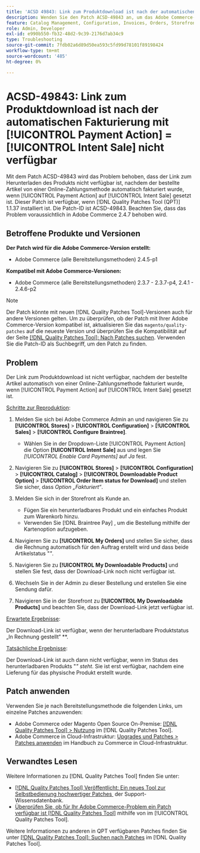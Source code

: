 ```yaml
---
title: 'ACSD 49843: Link zum Produktdownload ist nach der automatischen Fakturierung mit [!UICONTROL Payment Action] = [!UICONTROL Intent Sale] nicht verfügbar'
description: Wenden Sie den Patch ACSD-49843 an, um das Adobe Commerce-Problem zu beheben, bei dem der Link zum Herunterladen von Produkten nicht verfügbar ist, nachdem der bestellte Artikel von einer Online-Zahlungsmethode automatisch fakturiert wurde, wenn [!UICONTROL Payment Action] auf [!UICONTROL Intent Sale] gesetzt ist.
feature: Catalog Management, Configuration, Invoices, Orders, Storefront
role: Admin, Developer
exl-id: e990b550-fb32-48d2-9c39-2176d7ab34c9
type: Troubleshooting
source-git-commit: 7fdb02a6d89d50ea593c5fd99d78101f89198424
workflow-type: tm+mt
source-wordcount: '485'
ht-degree: 0%

---
```


# ACSD-49843: Link zum Produktdownload ist nach der automatischen Fakturierung mit [!UICONTROL Payment Action] = [!UICONTROL Intent Sale] nicht verfügbar

Mit dem Patch ACSD-49843 wird das Problem behoben, dass der Link zum Herunterladen des Produkts nicht verfügbar ist, nachdem der bestellte Artikel von einer Online-Zahlungsmethode automatisch fakturiert wurde, wenn [!UICONTROL Payment Action] auf [!UICONTROL Intent Sale] gesetzt ist. Dieser Patch ist verfügbar, wenn [!DNL Quality Patches Tool (QPT)] 1.1.37 installiert ist. Die Patch-ID ist ACSD-49843. Beachten Sie, dass das Problem voraussichtlich in Adobe Commerce 2.4.7 behoben wird.

## Betroffene Produkte und Versionen

**Der Patch wird für die Adobe Commerce-Version erstellt:**

* Adobe Commerce (alle Bereitstellungsmethoden) 2.4.5-p1

**Kompatibel mit Adobe Commerce-Versionen:**

* Adobe Commerce (alle Bereitstellungsmethoden) 2.3.7 - 2.3.7-p4, 2.4.1 - 2.4.6-p2

>[!NOTE]
>
>Der Patch könnte mit neuen [!DNL Quality Patches Tool]-Versionen auch für andere Versionen gelten. Um zu überprüfen, ob der Patch mit Ihrer Adobe Commerce-Version kompatibel ist, aktualisieren Sie das `magento/quality-patches` auf die neueste Version und überprüfen Sie die Kompatibilität auf der Seite [[!DNL Quality Patches Tool]: Nach Patches suchen](https://experienceleague.adobe.com/tools/commerce-quality-patches/index.html?lang=de). Verwenden Sie die Patch-ID als Suchbegriff, um den Patch zu finden.

## Problem

Der Link zum Produktdownload ist nicht verfügbar, nachdem der bestellte Artikel automatisch von einer Online-Zahlungsmethode fakturiert wurde, wenn [!UICONTROL Payment Action] auf [!UICONTROL Intent Sale] gesetzt ist.

<u>Schritte zur Reproduktion</u>:

1. Melden Sie sich bei Adobe Commerce Admin an und navigieren Sie zu **[!UICONTROL Stores]** > **[!UICONTROL Configuration]** > **[!UICONTROL Sales]** > **[!UICONTROL Configure Braintree]**.

   * Wählen Sie in der Dropdown-Liste [!UICONTROL Payment Action] die Option **[!UICONTROL Intent Sale]** aus und legen Sie *[!UICONTROL Enable Card Payments]* auf *Ja* fest.

1. Navigieren Sie zu **[!UICONTROL Stores]** > **[!UICONTROL Configuration]** > **[!UICONTROL Catalog]** > **[!UICONTROL Downloadable Product Option]** > **[!UICONTROL Order Item status for Download]** und stellen Sie sicher, dass *Option „Fakturiert“*.
1. Melden Sie sich in der Storefront als Kunde an.

   * Fügen Sie ein herunterladbares Produkt und ein einfaches Produkt zum Warenkorb hinzu.
   * Verwenden Sie [!DNL Braintree Pay] , um die Bestellung mithilfe der Kartenoption aufzugeben.

1. Navigieren Sie zu **[!UICONTROL My Orders]** und stellen Sie sicher, dass die Rechnung automatisch für den Auftrag erstellt wird und dass beide Artikelstatus &quot;*&quot;*.
1. Navigieren Sie zu **[!UICONTROL My Downloadable Products]** und stellen Sie fest, dass der Download-Link noch nicht verfügbar ist.
1. Wechseln Sie in der Admin zu dieser Bestellung und erstellen Sie eine Sendung dafür.
1. Navigieren Sie in der Storefront zu **[!UICONTROL My Downloadable Products]** und beachten Sie, dass der Download-Link jetzt verfügbar ist.

<u>Erwartete Ergebnisse</u>:

Der Download-Link ist verfügbar, wenn der herunterladbare Produktstatus „In Rechnung gestellt“ **.

<u>Tatsächliche Ergebnisse</u>:

Der Download-Link ist auch dann nicht verfügbar, wenn im Status des herunterladbaren Produkts &quot;*&quot; steht*. Sie ist erst verfügbar, nachdem eine Lieferung für das physische Produkt erstellt wurde.

## Patch anwenden

Verwenden Sie je nach Bereitstellungsmethode die folgenden Links, um einzelne Patches anzuwenden:

* Adobe Commerce oder Magento Open Source On-Premise: [[!DNL Quality Patches Tool] > Nutzung](/help/tools/quality-patches-tool/usage.md) im [!DNL Quality Patches Tool].
* Adobe Commerce in Cloud-Infrastruktur: [Upgrades und Patches > Patches anwenden](https://experienceleague.adobe.com/docs/commerce-cloud-service/user-guide/develop/upgrade/apply-patches.html?lang=de) im Handbuch zu Commerce in Cloud-Infrastruktur.

## Verwandtes Lesen

Weitere Informationen zu [!DNL Quality Patches Tool] finden Sie unter:

* [[!DNL Quality Patches Tool] Veröffentlicht: Ein neues Tool zur Selbstbedienung hochwertiger Patches &#x200B;](https://experienceleague.adobe.com/de/docs/commerce-operations/tools/quality-patches-tool/quality-patches-tool-to-self-serve-quality-patches) der Support-Wissensdatenbank.
* [Überprüfen Sie, ob für Ihr Adobe Commerce-Problem ein Patch verfügbar ist [!DNL Quality Patches Tool]](/help/tools/quality-patches-tool/patches-available-in-qpt/check-patch-for-magento-issue-with-magento-quality-patches.md) mithilfe von im [!UICONTROL Quality Patches Tool].


Weitere Informationen zu anderen in QPT verfügbaren Patches finden Sie unter [[!DNL Quality Patches Tool]: Suchen nach Patches](https://experienceleague.adobe.com/tools/commerce-quality-patches/index.html?lang=de) im [!DNL Quality Patches Tool].
